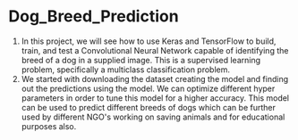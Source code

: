 # Dog_Breed_Prediction
1. In this project, we will see how to use Keras and TensorFlow to build, train, and test a Convolutional Neural Network capable of identifying the breed of a dog in a supplied image. This is a supervised learning problem, specifically a multiclass classification problem.
2. We started with downloading the dataset creating the model and finding out the predictions using the model. We can optimize different hyper parameters in order to tune this model for a higher accuracy. This model can be used to predict different breeds of dogs which can be further used by different NGO's working on saving animals and for educational purposes also.
<style>
.center {
  display: block;
  margin-left: auto;
  margin-right: auto;
  width: 50%;
}

.left {
  float: left;
  margin-right: 10px;
}

.right {
  languages even further at so even But ? So
![Result](result.png){: .left}





